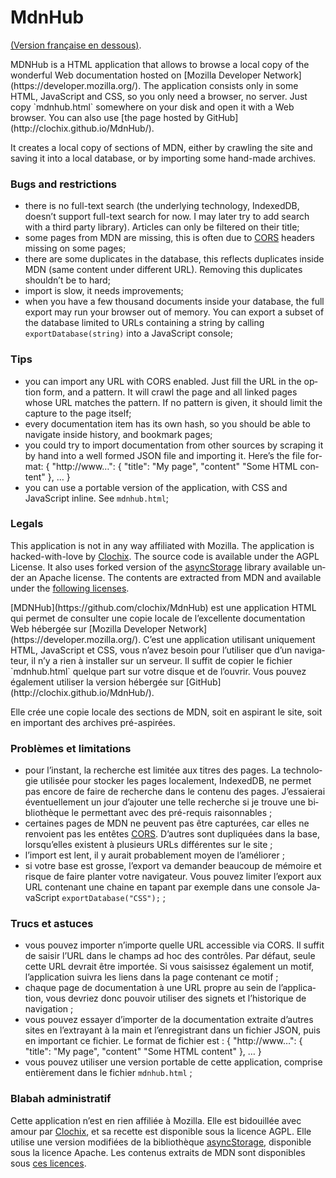 # MdnHub

[(Version française en dessous)](#mdnhubfr).

<section lang="en">
MDNHub is a HTML application that allows to browse a local copy of the wonderful Web documentation hosted on [Mozilla Developer Network](https://developer.mozilla.org/). The application consists only in some HTML, JavaScript and CSS, so you only need a browser, no server. Just copy `mdnhub.html` somewhere on your disk and open it with a Web browser. You can also use [the page hosted by GitHub](http://clochix.github.io/MdnHub/).

It creates a local copy of sections of MDN, either by crawling the site and saving it into a local database, or by importing some hand-made archives.

### Bugs and restrictions

 - there is no full-text search (the underlying technology, IndexedDB, doesn’t support full-text search for now. I may later try to add search with a third party library). Articles can only be filtered on their title;
 - some pages from MDN are missing, this is often due to [CORS](http://en.wikipedia.org/wiki/Cross-origin_resource_sharing) headers missing on some pages;
 - there are some duplicates in the database, this reflects duplicates inside MDN (same content under different URL). Removing this duplicates shouldn’t be to hard;
 - import is slow, it needs improvements;
 - when you have a few thousand documents inside your database, the full export may run your browser out of memory. You can export a subset of the database limited to URLs containing a string by calling `exportDatabase(string)` into a JavaScript console;

### Tips

 - you can import any URL with CORS enabled. Just fill the URL in the option form, and a pattern. It will crawl the page and all linked pages whose URL matches the pattern. If no pattern is given, it should limit the capture to the page itself;
 - every documentation item has its own hash, so you should be able to navigate inside history, and bookmark pages;
 - you could try to import documentation from other sources by scraping it by hand into a well formed JSON file and importing it. Here’s the file format:
      {
        "http://www…": {
          "title": "My page",
          "content" "Some HTML content"
        }, …
      }
 - you can use a portable version of the application, with CSS and JavaScript inline. See `mdnhub.html`;

### Legals

This application is not in any way affiliated with Mozilla. The application is hacked-with-love by [Clochix](http://clochix.net). The source code is available under the AGPL License. It also uses forked version of the [asyncStorage](https://github.com/mozilla/localforage) library available under an Apache license. The contents are extracted from MDN and available under the [following licenses](https://developer.mozilla.org/en-US/docs/Project:MDN/About#Copyrights_and_licenses).

</section>


<section lang="fr" id="mdnhubfr">
[MDNHub](https://github.com/clochix/MdnHub) est une application HTML qui permet de consulter une copie locale de l’excellente documentation Web hébergée sur [Mozilla Developer Network](https://developer.mozilla.org/). C’est une application utilisant uniquement HTML, JavaScript et CSS, vous n’avez besoin pour l’utiliser que d’un navigateur, il n’y a rien à installer sur un serveur. Il suffit de copier le fichier `mdnhub.html` quelque part sur votre disque et de l’ouvrir. Vous pouvez également utiliser la version hébergée sur [GitHub](http://clochix.github.io/MdnHub/).

Elle crée une copie locale des sections de MDN, soit en aspirant le site, soit en important des archives pré-aspirées.

### Problèmes et limitations

 - pour l’instant, la recherche est limitée aux titres des pages. La technologie utilisée pour stocker les pages localement, IndexedDB, ne permet pas encore de faire de recherche dans le contenu des pages. J’essaierai éventuellement un jour d’ajouter une telle recherche si je trouve une bibliothèque le permettant avec des pré-requis raisonnables ;
 - certaines pages de MDN ne peuvent pas être capturées, car elles ne renvoient pas les entêtes [CORS](http://en.wikipedia.org/wiki/Cross-origin_resource_sharing). D’autres sont dupliquées dans la base, lorsqu’elles existent à plusieurs URLs différentes sur le site ;
 - l’import est lent, il y aurait probablement moyen de l’améliorer ;
 - si votre base est grosse, l’export va demander beaucoup de mémoire et risque de faire planter votre navigateur. Vous pouvez limiter l’export aux URL contenant une chaine en tapant par exemple dans une console JavaScript `exportDatabase("CSS");` ;

### Trucs et astuces

 - vous pouvez importer n’importe quelle URL accessible via CORS. Il suffit de saisir l’URL dans le champs ad hoc des contrôles. Par défaut, seule cette URL devrait être importée. Si vous saisissez également un motif, l’application suivra les liens dans la page contenant ce motif ;
 - chaque page de documentation à une URL propre au sein de l’application, vous devriez donc pouvoir utiliser des signets et l’historique de navigation ;
 - vous pouvez essayer d’importer de la documentation extraite d’autres sites en l’extrayant à la main et l’enregistrant dans un fichier JSON, puis en important ce fichier. Le format de fichier est :
      {
        "http://www…": {
          "title": "My page",
          "content" "Some HTML content"
        }, …
      }
 - vous pouvez utiliser une version portable de cette application, comprise entièrement dans le fichier `mdnhub.html` ;

### Blabah administratif

Cette application n’est en rien affiliée à Mozilla. Elle est bidouillée avec amour par [Clochix](http://clochix.net), et sa recette est disponible sous la licence AGPL. Elle utilise une version modifiées de la bibliothèque [asyncStorage](https://github.com/mozilla/localforage), disponible sous la licence Apache. Les contenus extraits de MDN sont disponibles sous [ces licences](https://developer.mozilla.org/en-US/docs/Project:MDN/About#Copyrights_and_licenses).
</section>
